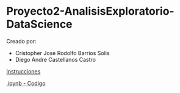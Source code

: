 # Proyecto2-AnalisisExploratorio-DataScience

Creado por:

- Cristopher Jose Rodolfo Barrios Solis
- Diego Andre Castellanos Castro



[Instrucciones](./instrucciones/Proyecto2.pdf)

[.ipynb - Codigo](./analisisExploratorio.ipynb)
